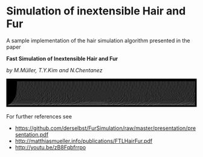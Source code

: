 # Simulation of inextensible Hair and Fur

A sample implementation of the hair simulation algorithm presented in the paper 

**Fast Simulation of Inextensible Hair and Fur**

*by M.Müller, T.Y.Kim and N.Chentanez*

![FTL Screenshot](Screenshot_FTL.png)

For further references see
* https://github.com/derselbst/FurSimulation/raw/master/presentation/presentation.pdf
* http://matthiasmueller.info/publications/FTLHairFur.pdf
* http://youtu.be/zB8Fqbfrrpo
